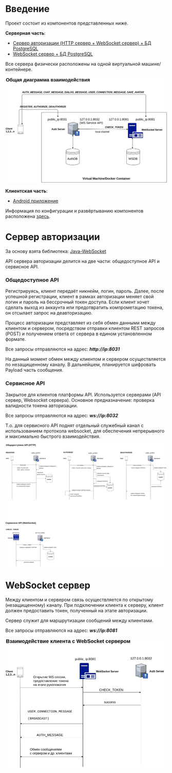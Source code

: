 # Введение
Проект состоит из компонентов представленных ниже.

**Серверная часть**:
- [Сервер авторизации (HTTP сервер + WebSocket сервер) + БД PostgreSQL](https://github.com/Scorpio92/SocketChat/WebAuthServer)
- [WebSocket сервер + БД PostgreSQL](https://github.com/Scorpio92/SocketChat/WebSocketServer)

Все сервера физически расположены на одной виртуальной машине/контейнере.

![](https://github.com/Scorpio92/SocketChat/blob/master/Documentation/draw_io/General.jpg)

**Клиентская часть**:
- [Android приложение](https://github.com/Scorpio92/SocketChat/AndroidClient)

Информация по конфигурации и развёртыванию компонентов расположена [здесь](https://github.com/Scorpio92/SocketChat/Documentation).

# Сервер авторизации

За основу взята библиотека: [Java-WebSocket](https://github.com/TooTallNate/Java-WebSocket/tree/master/src/main/example)

API сервера авторизации делится на две части: общедоступное API и сервисное API.

### Общедоступное API

Регистрируясь, клиент передаёт никнейм, логин, пароль. Далее, после успешной регистрации, клиент в рамках авторизации меняет свой логин и пароль на бессрочный токен доступа. Если клиент хочет сделать выход из аккаунта или предотвратить компрометацию токена, он отсылает запрос на деавторизацию.

Процесс авторизации представляет из себя обмен данными между клиентом и сервером, посредством отправки клиентом REST запросов (POST) и получением ответа от сервера в едином установленном формате.

Все запросы отправляются на адрес: 
**_http://ip:8031_**

На данный момент обмен между клиентом и сервером осуществляется по незащищенному каналу. В дальнейшем, планируется шифровать Payload часть сообщения.

### Сервисное API

Закрытое для клиентов платформы API. Используется серверами (API сервер, Websocket сервера). Основное предназначение: проверка валидности токена авторизации.

Все запросы отправляются на адрес: 
**_ws://ip:8032_**

Т.о. для сервисного API поднят отдельный служебный канал с использованием протокола websocket, для обеспечения непрерывного и максимально быстрого взаимодействия.

![](https://github.com/Scorpio92/SocketChat/blob/master/Documentation/draw_io/AuthProcessNoEncryption.jpg)

# WebSocket сервер

Между клиентом и сервером связь осуществляется по открытому (незащищенному) каналу. При подключении клиента к серверу, клиент должен предоставить токен, полученный на этапе авторизации.

Сервер служит для маршрутизации сообщений между клиентами.

Все запросы отправляются на адрес: 
**_ws://ip:8081_**

![](https://github.com/Scorpio92/SocketChat/blob/master/Documentation/draw_io/ClientAndWebSocket.jpg)
